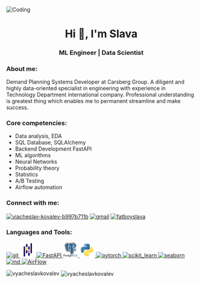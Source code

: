 <img align="center" alt="Coding" src="https://frogdesign.nyc3.cdn.digitaloceanspaces.com/wp-content/uploads/2020/08/04192430/AI_designing-with-data.gif">

<h1 align="center">Hi 👋, I'm Slava</h1>
<h3 align="center">ML Engineer | Data Scientist</h3>

<h3 align="left">About me:</h3>
<align="left">Demand Planning Systems Developer at Carsberg Group. A diligent and highly data-oriented specialist in engineering with experience in Technology Department international company. Professional understanding is greatest thing which enables me to permanent streamline and make success.</>

<h3 align="left">Core competencies:</h3>

- Data analysis, EDA
- SQL Database, SQLAlchemy
- Backend Development FastAPI
- ML algorithms
- Neural Networks
- Probability theory
- Statistics
- A/B Testing
- Airflow automation

<h3 align="left">Connect with me:</h3>
<p align="left">
<a href="https://linkedin.com/in/viacheslav-kovalev-b997b711b" target="blank"><img align="center" src="https://raw.githubusercontent.com/rahuldkjain/github-profile-readme-generator/master/src/images/icons/Social/linked-in-alt.svg" alt="viacheslav-kovalev-b997b711b" height="30" width="40" /></a>
<a href="mailto:viacheslav.kovalev94@gmail.com" target="blank"><img align="center" src="https://upload.wikimedia.org/wikipedia/commons/7/7e/Gmail_icon_%282020%29.svg" alt="gmail" height="30" width="40" /></a>
<a href="https://t.me/fatboyslava" target="blank"><img align="center" src="https://upload.wikimedia.org/wikipedia/commons/8/82/Telegram_logo.svg" alt="fatboyslava" height="30" width="40" /></a>
</p>

<h3 align="left">Languages and Tools:</h3>
<p align="left"> <a href="https://git-scm.com/" target="_blank" rel="noreferrer"> <img src="https://www.vectorlogo.zone/logos/git-scm/git-scm-icon.svg" alt="git" width="40" height="40"/> </a> <a href="https://pandas.pydata.org/" target="_blank" rel="noreferrer"> <img src="https://raw.githubusercontent.com/devicons/devicon/2ae2a900d2f041da66e950e4d48052658d850630/icons/pandas/pandas-original.svg" alt="pandas" width="40" height="40"/> </a> <a href="https://fastapi.tiangolo.com/" target="_blank" rel="noreferrer"> <img src="https://cdn.worldvectorlogo.com/logos/fastapi-1.svg" alt="FastAPI" width="40" height="40"/> </a> <a href="https://www.postgresql.org" target="_blank" rel="noreferrer"> <img src="https://raw.githubusercontent.com/devicons/devicon/master/icons/postgresql/postgresql-original-wordmark.svg" alt="postgresql" width="40" height="40"/> </a> <a href="https://www.python.org" target="_blank" rel="noreferrer"> <img src="https://raw.githubusercontent.com/devicons/devicon/master/icons/python/python-original.svg" alt="python" width="40" height="40"/> </a> <a href="https://pytorch.org/" target="_blank" rel="noreferrer"> <img src="https://www.vectorlogo.zone/logos/pytorch/pytorch-icon.svg" alt="pytorch" width="40" height="40"/> </a> <a href="https://scikit-learn.org/" target="_blank" rel="noreferrer"> <img src="https://upload.wikimedia.org/wikipedia/commons/0/05/Scikit_learn_logo_small.svg" alt="scikit_learn" width="40" height="40"/> </a> <a href="https://seaborn.pydata.org/" target="_blank" rel="noreferrer"> <img src="https://seaborn.pydata.org/_images/logo-mark-lightbg.svg" alt="seaborn" width="40" height="40"/> </a> <a href="https://daringfireball.net/projects/markdown/" target="_blank" rel="noreferrer"> <img src="https://upload.wikimedia.org/wikipedia/commons/5/51/Octicons-markdown.svg" alt="md" width="40" height="40"/> </a> <a href="https://airflow.apache.org/" target="_blank" rel="noreferrer"> <img src="https://www.svgrepo.com/show/353380/airflow.svg" alt="AirFlow" width="40" height="40"/> </a> </p>

<p><img align="left" src="https://github-readme-stats.vercel.app/api/top-langs?username=vyacheslavkovalev&show_icons=true&locale=en&layout=compact" alt="vyacheslavkovalev" /></p>

<p>&nbsp;<img align="center" src="https://github-readme-stats.vercel.app/api?username=vyacheslavkovalev&show_icons=true&locale=en" alt="vyacheslavkovalev" /></p>
